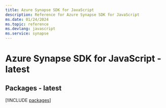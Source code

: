 ```yaml
---
title: Azure Synapse SDK for JavaScript
description: Reference for Azure Synapse SDK for JavaScript
ms.date: 01/24/2024
ms.topic: reference
ms.devlang: javascript
ms.service: synapse
---
```

# Azure Synapse SDK for JavaScript - latest
## Packages - latest
[!INCLUDE [packages](synapse-index.md)]